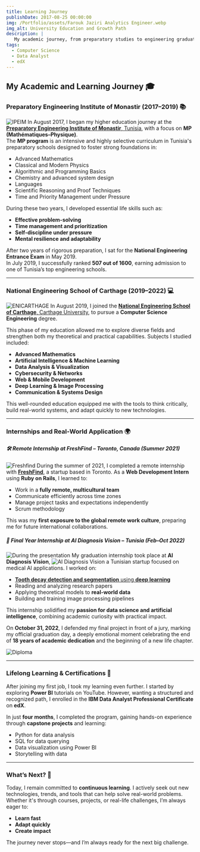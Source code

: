 ```yaml
---
title: Learning Journey
publishDate: 2017-08-25 00:00:00
img: /Portfolio/assets/Farouk Jaziri Analytics Engineer.webp
img_alt: University Education and Growth Path
description: |
   My academic journey, from preparatory studies to engineering graduation, shaped my technical foundation and personal growth through hands-on experiences and a constant passion for learning.
tags:
  - Computer Science
  - Data Analyst
  - edX
---
```


## My Academic and Learning Journey 🎓

### Preparatory Engineering Institute of Monastir (2017–2019) 📚  
![IPEIM](/Portfolio/assets/ipeim.webp) 
In August 2017, I began my higher education journey at the <a href="https://ipeim.rnu.tn/" target="_blank" rel="noopener noreferrer"><strong>Preparatory Engineering Institute of Monastir</strong>, Tunisia</a>, with a focus on **MP (Mathématiques–Physique)**.  
The **MP program** is an intensive and highly selective curriculum in Tunisia's preparatory schools designed to foster strong foundations in:

- Advanced Mathematics  
- Classical and Modern Physics  
- Algorithmic and Programming Basics 
- Chemistry and advanced system design
- Languages 
- Scientific Reasoning and Proof Techniques  
- Time and Priority Management under Pressure  

During these two years, I developed essential life skills such as:  

- **Effective problem-solving**  
- **Time management and prioritization**  
- **Self-discipline under pressure**  
- **Mental resilience and adaptability**  

After two years of rigorous preparation, I sat for the **National Engineering Entrance Exam** in May 2019.  
In July 2019, I successfully ranked **507 out of 1600**, earning admission to one of Tunisia’s top engineering schools.

---

### National Engineering School of Carthage (2019–2022) 💻  
![ENICARTHAGE](/Portfolio/assets/enicarthage.webp) 
In August 2019, I joined the <a href="http://www.enicarthage.rnu.tn/" target="_blank" rel="noopener noreferrer"><strong>National Engineering School of Carthage</strong>, Carthage University</a>, to pursue a **Computer Science Engineering** degree.

This phase of my education allowed me to explore diverse fields and strengthen both my theoretical and practical capabilities. Subjects I studied included:

- **Advanced Mathematics**  
- **Artificial Intelligence & Machine Learning**  
- **Data Analysis & Visualization**  
- **Cybersecurity & Networks**  
- **Web & Mobile Development**  
- **Deep Learning & Image Processing**  
- **Communication & Systems Design**  

This well-rounded education equipped me with the tools to think critically, build real-world systems, and adapt quickly to new technologies.

---

### Internships and Real-World Application 🌍

##### 🛠️ Remote Internship at FreshFind – Toronto, Canada (Summer 2021)  
![Freshfind](/Portfolio/assets/freshfind.webp) 
During the summer of 2021, I completed a remote internship with <a href="https://freshfind.ca/" target="_blank" rel="noopener noreferrer"><strong>FreshFind</strong></a>, a startup based in Toronto. As a **Web Development Intern** using **Ruby on Rails**, I learned to:

- Work in a **fully remote, multicultural team**  
- Communicate efficiently across time zones  
- Manage project tasks and expectations independently
- Scrum methodology  

This was my **first exposure to the global remote work culture**, preparing me for future international collaborations.

##### 🧠 Final Year Internship at AI Diagnosis Vision – Tunisia (Feb–Oct 2022)
![During the presentation](/Portfolio/assets/at-work.png) 
My graduation internship took place at **AI Diagnosis Vision**, 
![AI Diagnosis Vision](/Portfolio/assets/aidv.webp) 
a Tunisian startup focused on medical AI applications. I worked on:

- [**Tooth decay detection and segmentation** using **deep learning**](https://djazirifarouk.github.io/Portfolio/work/graduation_project/)  
- Reading and analyzing research papers  
- Applying theoretical models to **real-world data**  
- Building and training image processing pipelines  

This internship solidified my **passion for data science and artificial intelligence**, combining academic curiosity with practical impact.

On **October 31, 2022**, I defended my final project in front of a jury, marking my official graduation day, a deeply emotional moment celebrating the end of **18 years of academic dedication** and the beginning of a new life chapter.  

![Diploma](/Portfolio/assets/diploma.webp)

---

### Lifelong Learning & Certifications 🌱  

After joining my first job, I took my learning even further. I started by exploring **Power BI** tutorials on YouTube. However, wanting a structured and recognized path, I enrolled in the **IBM Data Analyst Professional Certificate** on **edX**.

In just **four months**, I completed the program, gaining hands-on experience through **capstone projects** and learning:

- Python for data analysis  
- SQL for data querying  
- Data visualization using Power BI  
- Storytelling with data  

---

### What’s Next? 🚀  

Today, I remain committed to **continuous learning**. I actively seek out new technologies, trends, and tools that can help solve real-world problems. Whether it's through courses, projects, or real-life challenges, I’m always eager to:

- **Learn fast**  
- **Adapt quickly**  
- **Create impact**  

The journey never stops—and I’m always ready for the next big challenge.
